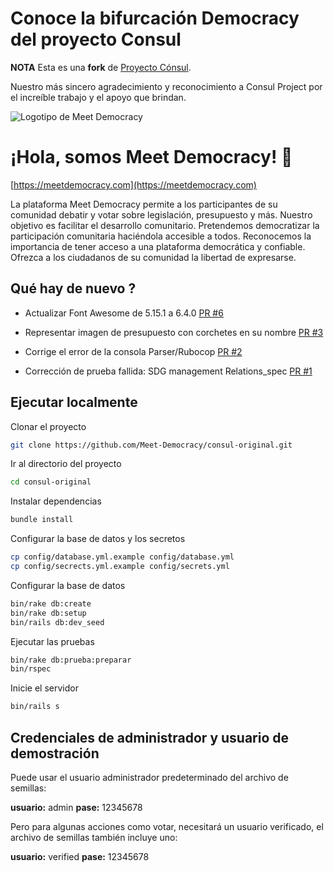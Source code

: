 # Conoce la bifurcación Democracy del proyecto Consul

**NOTA** Esta es una **fork** de [Proyecto Cónsul](https://github.com/consul/consul/).

Nuestro más sincero agradecimiento y reconocimiento a Consul Project por el increíble trabajo y el apoyo que brindan.

![Logotipo de Meet Democracy](https://meetdemocracy.com/images/LogoMeetDemocracy.png)


# ¡Hola, somos Meet Democracy! 👋
[https://meetdemocracy.com](https://meetdemocracy.com)

La plataforma Meet Democracy permite a los participantes de su comunidad debatir y votar sobre legislación, presupuesto y más. Nuestro objetivo es facilitar el desarrollo comunitario. Pretendemos democratizar la participación comunitaria haciéndola accesible a todos. Reconocemos la importancia de tener acceso a una plataforma democrática y confiable. Ofrezca a los ciudadanos de su comunidad la libertad de expresarse.

## Qué hay de nuevo ?

- Actualizar Font Awesome de 5.15.1 a 6.4.0 [PR #6](https://github.com/Meet-Democracy/consul-original/pull/6)

- Representar imagen de presupuesto con corchetes en su nombre [PR #3](https://github.com/Meet-Democracy/consul-original/pull/3)

- Corrige el error de la consola Parser/Rubocop [PR #2](https://github.com/Meet-Democracy/consul-original/pull/2)

- Corrección de prueba fallida: SDG management Relations_spec [PR #1](https://github.com/Meet-Democracy/consul-original/pull/1)

## Ejecutar localmente

Clonar el proyecto

```bash
git clone https://github.com/Meet-Democracy/consul-original.git
```

Ir al directorio del proyecto

```bash
cd consul-original
```

Instalar dependencias

```bash
bundle install
```
Configurar la base de datos y los secretos

```bash
cp config/database.yml.example config/database.yml
cp config/secrects.yml.example config/secrets.yml
```

Configurar la base de datos

```bash
bin/rake db:create
bin/rake db:setup
bin/rails db:dev_seed
```

Ejecutar las pruebas

```bash
bin/rake db:prueba:preparar
bin/rspec
```


Inicie el servidor

```bash
bin/rails s
```

## Credenciales de administrador y usuario de demostración

Puede usar el usuario administrador predeterminado del archivo de semillas:

  **usuario:** admin
  **pase:** 12345678

Pero para algunas acciones como votar, necesitará un usuario verificado, el archivo de semillas también incluye uno:

  **usuario:** verified
  **pase:** 12345678